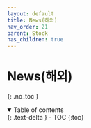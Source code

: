 ```yaml
---
layout: default
title: News(해외)
nav_order: 21
parent: Stock
has_children: true
---
```


# News(해외)
{: .no_toc }

<details open markdown="block">
  <summary>
    Table of contents
  </summary>
  {: .text-delta }
- TOC
{:toc}
</details>
<!------------------------------------ STEP ------------------------------------>